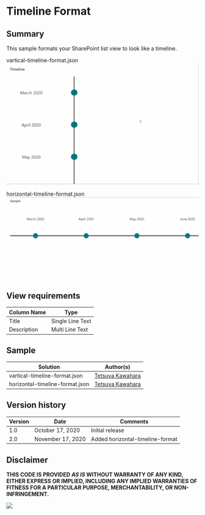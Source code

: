 # Timeline Format

## Summary
This sample formats your SharePoint list view to look like a timeline.

vartical-timeline-format.json
![screenshot of the sample](./assets/vertical-timeline-format.gif)

horizontal-timeline-format.json
![screenshot of the sample](./assets/horizontal-timeline-format.gif)

## View requirements

Column Name   |Type
--------------|--------------
Title         | Single Line Text
Description   | Multi Line Text

## Sample

Solution                        |Author(s)
--------------------------------|---------------------------
vartical-timeline-format.json   |[Tetsuya Kawahara](https://twitter.com/techan_k)
horizontal-timeline-format.json |[Tetsuya Kawahara](https://twitter.com/techan_k)

## Version history

Version |Date              |Comments
--------|------------------|--------------------------------
1.0     |October 17, 2020  |Initial release
2.0     |November 17, 2020 |Added horizontal-timeline-format


## Disclaimer
**THIS CODE IS PROVIDED *AS IS* WITHOUT WARRANTY OF ANY KIND, EITHER EXPRESS OR IMPLIED, INCLUDING ANY IMPLIED WARRANTIES OF FITNESS FOR A PARTICULAR PURPOSE, MERCHANTABILITY, OR NON-INFRINGEMENT.**

<img src="https://pnptelemetry.azurewebsites.net/sp-dev-list-formatting/view-samples/timeline-format" />